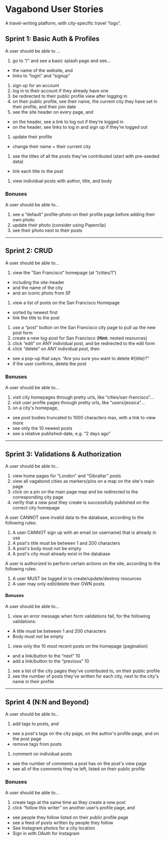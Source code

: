 # Vagabond User Stories

A travel-writing platform, with city-specific travel “logs”.

## Sprint 1: Basic Auth & Profiles

A user should be able to ...

1. go to “/” and see a basic splash page and see...
  * the name of the website, and
  * links to “login” and “signup”
1. sign up for an account
1. log in to their account if they already have one
1. be redirected to their public profile view after logging in
1. on their public profile, see their name, the current city they have set in their profile, and their join date
1. see the site header on every page, and 
  * on the header, see a link to log out if they’re logged in
  * on the header, see links to log in and sign up if they’re logged out
1. update their profile
  * change their name + their current city
1. see the titles of all the posts they’ve contributed (start with pre-seeded data)
  * link each title to the post
1. view individual posts with author, title, and body

### Bonuses

A user should be able to...

1. see a “default” profile-photo on their profile page before adding their own photo
1. update their photo (consider using Paperclip)
1. see their photo next to their posts

---

## Sprint 2: CRUD

A user should be able to...

1. view the “San Francisco” homepage (at “/cities/1”)
  * including the site-header
  * and the name of the city
  * and an iconic photo from SF
1. view a list of posts on the San Francisco Homepage
  * sorted by newest first
  * link the title to the post
1. use a “post” button on the San Francisco city page to pull up the new post form
1. create a new log-post for San Francisco (**Hint:** nested resources)
1. click “edit” on ANY individual post, and be redirected to the edit form
1. click “delete” on ANY individual post, then
  * see a pop-up that says: “Are you sure you want to delete #{title}?”
  * if the user confirms, delete the post

### Bonuses

A user should be able to...

1. visit city homepages through pretty urls, like “cities/san-francisco”...
1. visit user profile pages through pretty urls, like "users/jessica"...
1. on a city's homepage,
  * see post bodies truncated to 1000 characters max, with a link to view more
  * see only the 10 newest posts
  * see a relative published-date, e.g. “2 days ago”

---

## Sprint 3: Validations & Authorization

A user should be able to...

1. view home pages for “London” and “Gibraltar” posts
1. view all vagabond cities as markers/pins on a map on the site's main page
1. click on a pin on the main page map and be redirected to the corresponding city page
1. verify that a new post they create is successfully published on the correct city homepage

A user CANNOT save invalid data to the database, according to the following rules:

1. A user CANNOT sign up with an email (or username) that is already in use
1. A post's title must be between 1 and 200 characters
1. A post's body must not be empty
1. A post's city must already exist in the database

A user is authorized to perform certain actions on the site, according to the following rules:

1. A user MUST be logged in to create/update/destroy resources
1. A user may only edit/delete their OWN posts

#### Bonuses

A user should be able to...

1. view an error message when form validations fail, for the following validations:
  * A title must be between 1 and 200 characters
  * Body must not be empty
1. view only the 10 most recent posts on the homepage (pagination)
  * and a link/button to the “next” 10
  * add a link/button to the “previous” 10
1. see a list of the city pages they’ve contributed to, on their public profile
1. see the number of posts they’ve written for each city, next to the city's name in their profile

---

## Sprint 4 (N:N and Beyond)

A user should be able to...

1. add tags to posts, and
  * see a post's tags on the city page, on the author's profile page, and on the post page
  * remove tags from posts
1. comment on individual posts
  * see the number of comments a post has on the post's view page
  * see all of the comments they’ve left, listed on their public profile

### Bonuses

A user should be able to...

1. create tags at the same time as they create a new post 
1. click “follow this writer” on another user’s profile page, and
  * see people they follow listed on their public profile page
  * see a feed of posts written by people they follow
* See Instagram photos for a city location
* Sign in with OAuth for Instagram